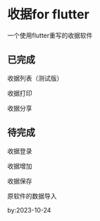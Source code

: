 # 收据for flutter

一个使用flutter重写的收据软件

## 已完成
收据列表（测试版）

收据打印

收据分享

## 待完成
收据登录

收据增加

收据保存

原软件的数据导入

by:2023-10-24
